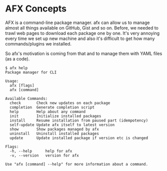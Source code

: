 # AFX Concepts

AFX is a command-line package manager. afx can allow us to manage almost all things available on GitHub, Gist and so on. Before, we needed to trawl web pages to download each package one by one. It's very annoying every time we set up new machine and also it's difficult to get how many commands/plugins we installed.

So afx's motivation is coming from that and to manage them with YAML files (as a code).

```console
$ afx help
Package manager for CLI

Usage:
  afx [flags]
  afx [command]

Available Commands:
  check       Check new updates on each package
  completion  Generate completion script
  help        Help about any command
  init        Initialize installed packages
  install     Resume installation from paused part (idempotency)
  self-update Update afx itself to latest version
  show        Show packages managed by afx
  uninstall   Uninstall installed packages
  update      Update installed package if version etc is changed

Flags:
  -h, --help      help for afx
  -v, --version   version for afx

Use "afx [command] --help" for more information about a command.
```
